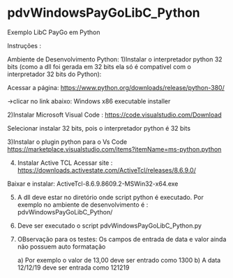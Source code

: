 # pdvWindowsPayGoLibC_Python
Exemplo LibC PayGo em Python

Instruções :

Ambiente de Desenvolvimento Python:
1)Instalar o interpretador python 32 bits 
(como  a dll foi gerada em 32 bits ela só é compativel com o interpretador 32 bits do Python):

Acessar a página:
https://www.python.org/downloads/release/python-380/

->clicar no link abaixo:
   Windows x86 executable installer

2)Instalar Microsoft Visual Code :
https://code.visualstudio.com/Download

Selecionar instalar 32 bits, pois o interpretador python é 32 bits

3)Instalar o plugin python para o Vs Code 
https://marketplace.visualstudio.com/items?itemName=ms-python.python


4) Instalar Active  TCL
Acessar site :
https://downloads.activestate.com/ActiveTcl/releases/8.6.9.0/

Baixar e instalar:
ActiveTcl-8.6.9.8609.2-MSWin32-x64.exe  

5) A dll deve estar no diretório onde script python é  executado. Por exemplo no ambiente de desenvolvimento é :
pdvWindowsPayGoLibC_Python/

6) Deve ser executado o script pdvWindowsPayGoLibC_Python.py

7) OBservação para os testes:
   Os campos de entrada de data e valor ainda não possuem auto formatação
   
   a) Por exemplo o valor de 13,00 deve ser entrado como 1300
   b) A data 12/12/19 deve ser entrada como   121219 


